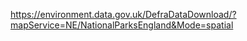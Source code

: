 https://environment.data.gov.uk/DefraDataDownload/?mapService=NE/NationalParksEngland&Mode=spatial

